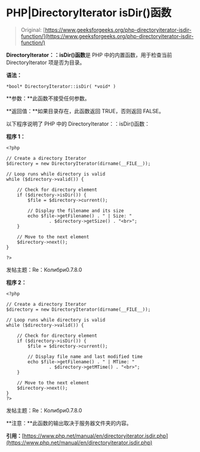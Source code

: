 # PHP|DirectoryIterator isDir()函数

> Original: [https://www.geeksforgeeks.org/php-directoryiterator-isdir-function/](https://www.geeksforgeeks.org/php-directoryiterator-isdir-function/)

**DirectoryIterator：：isDir()函数**是 PHP 中的内置函数，用于检查当前 DirectoryIterator 项是否为目录。

**语法：**

```
*bool* DirectoryIterator::isDir( *void* )
```

**参数：**此函数不接受任何参数。

**返回值：**如果目录存在，此函数返回 TRUE，否则返回 FALSE。

以下程序说明了 PHP 中的 DirectoryIterator：：isDir()函数：

**程序 1：**

```
<?php

// Create a directory Iterator
$directory = new DirectoryIterator(dirname(__FILE__));

// Loop runs while directory is valid
while ($directory->valid()) {

    // Check for directory element
    if ($directory->isDir()) {
        $file = $directory->current();

        // Display the filename and its size
        echo $file->getFilename() . " | Size: "
                . $directory->getSize() . "<br>";
    }

    // Move to the next element
    $directory->next();
}

?>
```

发帖主题：Re：Колибри0.7.8.0

**程序 2：**

```
<?php

// Create a directory Iterator
$directory = new DirectoryIterator(dirname(__FILE__));

// Loop runs while directory is valid
while ($directory->valid()) {

    // Check for directory element
    if ($directory->isDir()) {
        $file = $directory->current();

        // Display file name and last modified time
        echo $file->getFilename() . " | MTime: "
                . $directory->getMTime() . "<br>";
    }

    // Move to the next element
    $directory->next();
}
?> 
```

发帖主题：Re：Колибри0.7.8.0

**注意：**此函数的输出取决于服务器文件夹的内容。

**引用：**[https://www.php.net/manual/en/directoryiterator.isdir.php](https://www.php.net/manual/en/directoryiterator.isdir.php)